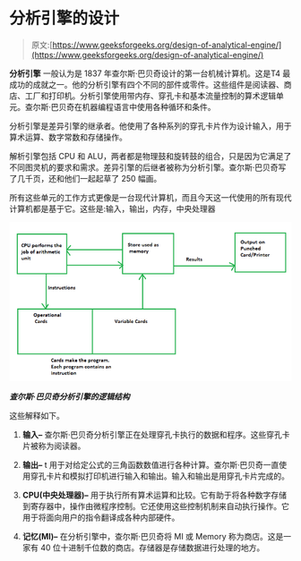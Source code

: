 # 分析引擎的设计

> 原文:[https://www.geeksforgeeks.org/design-of-analytical-engine/](https://www.geeksforgeeks.org/design-of-analytical-engine/)

**分析引擎** 一般认为是 1837 年查尔斯·巴贝奇设计的第一台机械计算机。这是T4 最成功的成就之一。他的分析引擎有四个不同的部件或零件。这些组件是阅读器、商店、工厂和打印机。分析引擎使用带内存、穿孔卡和基本流量控制的算术逻辑单元。查尔斯·巴贝奇在机器编程语言中使用各种循环和条件。

分析引擎是差异引擎的继承者。他使用了各种系列的穿孔卡片作为设计输入，用于算术运算、数字常数和存储操作。

解析引擎包括 CPU 和 ALU，两者都是物理鼓和旋转鼓的组合，只是因为它满足了不同图灵机的要求和需求。差异引擎的后继者被称为分析引擎。查尔斯·巴贝奇写了几千页，还和他们一起起草了 250 幅画。

所有这些单元的工作方式更像是一台现代计算机，而且今天这一代使用的所有现代计算机都是基于它。这些是:输入，输出，内存，中央处理器

![](img/3f64f81819b431065af64e8111626d9d.png)

***查尔斯·巴贝奇分析引擎的逻辑结构***

这些解释如下。

1.  **输入–**
    查尔斯·巴贝奇分析引擎正在处理穿孔卡执行的数据和程序。这些穿孔卡片被称为阅读器。

2.  **输出–**
    t 用于对给定公式的三角函数数值进行各种计算。查尔斯·巴贝奇一直使用穿孔卡片和模拟打印机进行输入和输出。输入和输出是用穿孔卡片完成的。

3.  **CPU(中央处理器)–**
    用于执行所有算术运算和比较。它有助于将各种数字存储到寄存器中，操作由微程序控制。它还使用这些控制机制来自动执行操作。它用于将面向用户的指令翻译成各种内部硬件。

4.  **记忆(MI)–**
    在分析引擎中，查尔斯·巴贝奇将 MI 或 Memory 称为商店。这是一家有 40 位十进制千位数的商店。存储器是存储数据进行处理的地方。